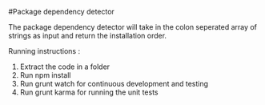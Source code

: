 #Package dependency detector

The package dependency detector will take in the colon seperated array of strings as input and return the installation order.<br />

Running instructions :<br />
1. Extract the code in a folder<br />
2. Run npm install<br />
3. Run grunt watch for continuous development and testing<br />
4. Run grunt karma for running the unit tests<br />
